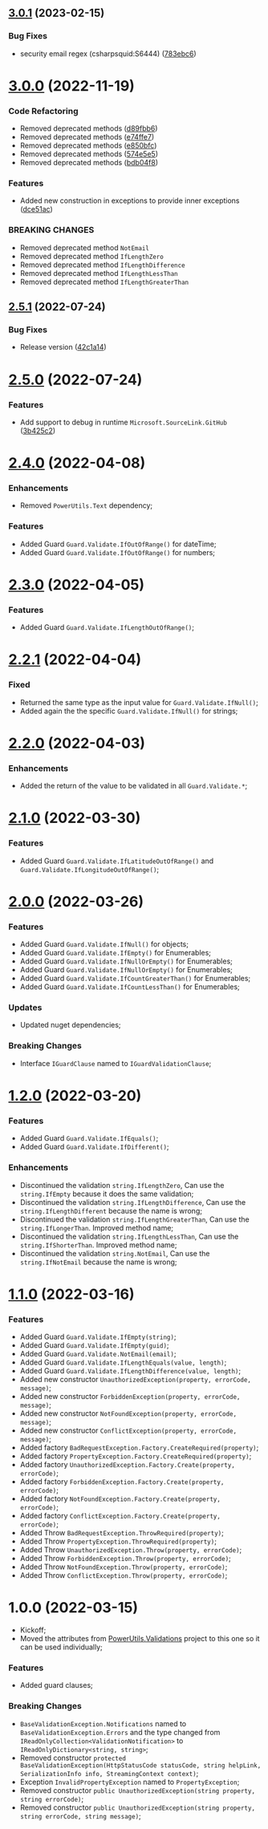 ## [3.0.1](https://github.com/TechNobre/PowerUtils.GuardClauses.Validations/compare/v3.0.0...v3.0.1) (2023-02-15)


### Bug Fixes

* security email regex (csharpsquid:S6444) ([783ebc6](https://github.com/TechNobre/PowerUtils.GuardClauses.Validations/commit/783ebc6bd84e7e76d243e56ac665c928773390f7))

# [3.0.0](https://github.com/TechNobre/PowerUtils.GuardClauses.Validations/compare/v2.5.1...v3.0.0) (2022-11-19)


### Code Refactoring

* Removed deprecated methods ([d89fbb6](https://github.com/TechNobre/PowerUtils.GuardClauses.Validations/commit/d89fbb6903db16f2c135feaa6745dedea8b07948))
* Removed deprecated methods ([e74ffe7](https://github.com/TechNobre/PowerUtils.GuardClauses.Validations/commit/e74ffe7780b3a264acb5e0282e3e86febe6d6d3b))
* Removed deprecated methods ([e850bfc](https://github.com/TechNobre/PowerUtils.GuardClauses.Validations/commit/e850bfcbd5bfa1a3a518eb1bdd387b9601ebb2ea))
* Removed deprecated methods ([574e5e5](https://github.com/TechNobre/PowerUtils.GuardClauses.Validations/commit/574e5e591894153e9f151337d9b858b75e7ce517))
* Removed deprecated methods ([bdb04f8](https://github.com/TechNobre/PowerUtils.GuardClauses.Validations/commit/bdb04f85c40c9ce81ddb6b9b1baf58c524baed9b))


### Features

* Added new construction in exceptions to provide inner exceptions ([dce51ac](https://github.com/TechNobre/PowerUtils.GuardClauses.Validations/commit/dce51ac8d31bbf71dc4da1b7a6edac875a8536ab))


### BREAKING CHANGES

* Removed deprecated method `NotEmail`
* Removed deprecated method `IfLengthZero`
* Removed deprecated method `IfLengthDifference`
* Removed deprecated method `IfLengthLessThan`
* Removed deprecated method `IfLengthGreaterThan`

## [2.5.1](https://github.com/TechNobre/PowerUtils.GuardClauses.Validations/compare/v2.5.0...v2.5.1) (2022-07-24)


### Bug Fixes

* Release version ([42c1a14](https://github.com/TechNobre/PowerUtils.GuardClauses.Validations/commit/42c1a14755cd491debf06a9e131e4890cb626544))

# [2.5.0](https://github.com/TechNobre/PowerUtils.GuardClauses.Validations/compare/v2.4.0...v2.5.0) (2022-07-24)


### Features

* Add support to debug in runtime `Microsoft.SourceLink.GitHub` ([3b425c2](https://github.com/TechNobre/PowerUtils.GuardClauses.Validations/commit/3b425c2752e00d6324e1394ef8dbd4490d0bcbf5))

# [2.4.0](https://github.com/TechNobre/PowerUtils.GuardClauses.Validations/compare/v2.3.0...v2.4.0) (2022-04-08)


### Enhancements
* Removed `PowerUtils.Text` dependency;


### Features
* Added Guard `Guard.Validate.IfOutOfRange()` for dateTime;
* Added Guard `Guard.Validate.IfOutOfRange()` for numbers;




# [2.3.0](https://github.com/TechNobre/PowerUtils.GuardClauses.Validations/compare/v2.2.1...v2.3.0) (2022-04-05)


### Features
* Added Guard `Guard.Validate.IfLengthOutOfRange()`;




# [2.2.1](https://github.com/TechNobre/PowerUtils.GuardClauses.Validations/compare/v2.2.0...v2.2.1) (2022-04-04)


### Fixed
* Returned the same type as the input value for `Guard.Validate.IfNull()`;
* Added again the the specific `Guard.Validate.IfNull()` for strings;




# [2.2.0](https://github.com/TechNobre/PowerUtils.GuardClauses.Validations/compare/v2.1.0...v2.2.0) (2022-04-03)


### Enhancements
* Added the return of the value to be validated in all `Guard.Validate.*`;




# [2.1.0](https://github.com/TechNobre/PowerUtils.GuardClauses.Validations/compare/v2.0.0...v2.1.0) (2022-03-30)


### Features
* Added Guard `Guard.Validate.IfLatitudeOutOfRange()` and `Guard.Validate.IfLongitudeOutOfRange()`;




# [2.0.0](https://github.com/TechNobre/PowerUtils.GuardClauses.Validations/compare/v1.2.0...v2.0.0) (2022-03-26)


### Features
* Added Guard `Guard.Validate.IfNull()` for objects;
* Added Guard `Guard.Validate.IfEmpty()` for Enumerables;
* Added Guard `Guard.Validate.IfNullOrEmpty()` for Enumerables;
* Added Guard `Guard.Validate.IfNullOrEmpty()` for Enumerables;
* Added Guard `Guard.Validate.IfCountGreaterThan()` for Enumerables;
* Added Guard `Guard.Validate.IfCountLessThan()` for Enumerables;


### Updates
* Updated nuget dependencies;


### Breaking Changes
* Interface `IGuardClause` named to `IGuardValidationClause`;




# [1.2.0](https://github.com/TechNobre/PowerUtils.GuardClauses.Validations/compare/v1.1.0...v1.2.0) (2022-03-20)


### Features
* Added Guard `Guard.Validate.IfEquals()`;
* Added Guard `Guard.Validate.IfDifferent()`;


### Enhancements
* Discontinued the validation `string.IfLengthZero`, Can use the `string.IfEmpty` because it does the same validation;
* Discontinued the validation `string.IfLengthDifference`, Can use the `string.IfLengthDifferent` because the name is wrong;
* Discontinued the validation `string.IfLengthGreaterThan`, Can use the `string.IfLongerThan`. Improved method name;
* Discontinued the validation `string.IfLengthLessThan`, Can use the `string.IfShorterThan`. Improved method name;
* Discontinued the validation `string.NotEmail`, Can use the `string.IfNotEmail` because the name is wrong;




# [1.1.0](https://github.com/TechNobre/PowerUtils.GuardClauses.Validations/compare/v1.0.0...v1.1.0) (2022-03-16)


### Features
* Added Guard `Guard.Validate.IfEmpty(string)`;
* Added Guard `Guard.Validate.IfEmpty(guid)`;
* Added Guard `Guard.Validate.NotEmail(email)`;
* Added Guard `Guard.Validate.IfLengthEquals(value, length)`;
* Added Guard `Guard.Validate.IfLengthDifference(value, length)`;
* Added new constructor `UnauthorizedException(property, errorCode, message)`;
* Added new constructor `ForbiddenException(property, errorCode, message)`;
* Added new constructor `NotFoundException(property, errorCode, message)`;
* Added new constructor `ConflictException(property, errorCode, message)`;
* Added factory `BadRequestException.Factory.CreateRequired(property)`;
* Added factory `PropertyException.Factory.CreateRequired(property)`;
* Added factory `UnauthorizedException.Factory.Create(property, errorCode)`;
* Added factory `ForbiddenException.Factory.Create(property, errorCode)`;
* Added factory `NotFoundException.Factory.Create(property, errorCode)`;
* Added factory `ConflictException.Factory.Create(property, errorCode)`;
* Added Throw `BadRequestException.ThrowRequired(property)`;
* Added Throw `PropertyException.ThrowRequired(property)`;
* Added Throw `UnauthorizedException.Throw(property, errorCode)`;
* Added Throw `ForbiddenException.Throw(property, errorCode)`;
* Added Throw `NotFoundException.Throw(property, errorCode)`;
* Added Throw `ConflictException.Throw(property, errorCode)`;




# 1.0.0 (2022-03-15)

* Kickoff;
* Moved the attributes from [PowerUtils.Validations](https://github.com/TechNobre/PowerUtils.Validations) project to this one so it can be used individually;


### Features

* Added guard clauses;


### Breaking Changes

* `BaseValidationException.Notifications` named to `BaseValidationException.Errors` and the type changed from `IReadOnlyCollection<ValidationNotification>` to `IReadOnlyDictionary<string, string>`;
* Removed constructor `protected BaseValidationException(HttpStatusCode statusCode, string helpLink, SerializationInfo info, StreamingContext context)`;
* Exception `InvalidPropertyException` named to `PropertyException`;
* Removed constructor `public UnauthorizedException(string property, string errorCode)`;
* Removed constructor `public UnauthorizedException(string property, string errorCode, string message)`;
